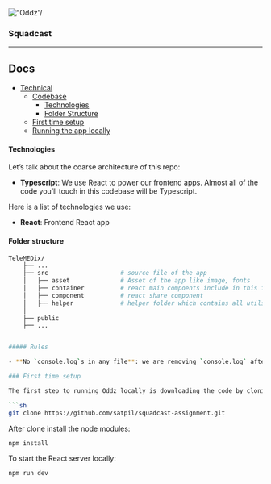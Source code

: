 <div align=“center” style=“margin-top:20px”>
  <img src=“./src/assets/images/logo.png” style=“width:100px” alt=“Oddz”/>
  <h3>Squadcast</h3>
</div>

<hr>

## Docs

- [Technical](#contributing)
  - [Codebase](#codebase)
    - [Technologies](#technologies)
    - [Folder Structure](#folder-structure)
  - [First time setup](#first-time-setup)
  - [Running the app locally](#running-the-app-locally)

#### Technologies

Let’s talk about the coarse architecture of this repo:

- **Typescript**: We use React to power our frontend apps. Almost all of the code you’ll touch in this codebase will be Typescript.

Here is a list of technologies we use:

- **React**: Frontend React app

#### Folder structure

```sh
TeleMEDix/
    ├── ...
    ├── src                    # source file of the app
    │   ├── asset              # Asset of the app like image, fonts
    │   ├── container          # react main compoents include in this folder
    │   ├── component          # react share component
    │   ├── helper             # helper folder which contains all utils
    │
    ├── public
    ├── ...


##### Rules

- **No `console.log`s in any file**: we are removing `console.log` after develping done.

### First time setup

The first step to running Oddz locally is downloading the code by cloning the repository:

```sh
git clone https://github.com/satpil/squadcast-assignment.git
```

After clone install the node modules:

```sh
npm install
```

To start the React server locally:

```sh
npm run dev
```